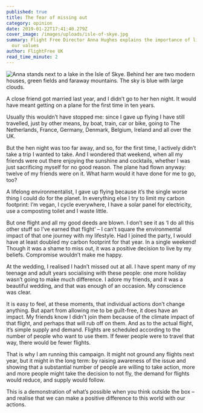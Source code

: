 ```yaml
---
published: true
title: The fear of missing out
category: opinion
date: 2019-01-22T17:41:40.279Z
cover_image: /images/uploads/isle-of-skye.jpg
summary: Flight Free Director Anna Hughes explains the importance of living to
  our values
author: FlightFree UK
read_time_minute: 2
---
```

![Anna stands next to a lake in the Isle of Skye. Behind her are two modern houses, green fields and faraway mountains. The sky is blue with large clouds. ](/images/uploads/isle-of-skye.jpg "Anna in the Isle of Skye ")

A close friend got married last year, and I didn’t go to her hen night. It would have meant getting on a plane for the first time in ten years. 

Usually this wouldn’t have stopped me: since I gave up flying I have still travelled, just by other means, by boat, train, car or bike, going to The Netherlands, France, Germany, Denmark, Belgium, Ireland and all over the UK.

But the hen night was too far away, and so, for the first time, I actively didn’t take a trip I wanted to take. And I wondered that weekend, when all my friends were out there enjoying the sunshine and cocktails, whether I was just sacrificing myself for no good reason. The plane had flown anyway: twelve of my friends were on it. What harm would it have done for me to go, too?

A lifelong environmentalist, I gave up flying because it’s the single worse thing I could do for the planet. In everything else I try to limit my carbon footprint: I’m vegan, I cycle everywhere, I have a solar panel for electricity, use a composting toilet and I waste little. 

But one flight and all my good deeds are blown. I don’t see it as ‘I do all this other stuff so I’ve earned that flight’ – I can’t square the environmental impact of that one journey with my lifestyle. Had I joined the party, I would have at least doubled my carbon footprint for that year. In a single weekend! Though it was a shame to miss out, it was a positive decision to live by my beliefs. Compromise wouldn’t make me happy.

At the wedding, I realised I hadn’t missed out at all. I have spent many of my teenage and adult years socialising with these people: one more holiday wasn’t going to make much difference. I adore my friends, and it was a beautiful wedding, and that was enough of an occasion. My conscience was clear.

It is easy to feel, at these moments, that individual actions don’t change anything. But apart from allowing me to be guilt-free, it does have an impact. My friends know I didn't join them because of the climate impact of that flight, and perhaps that will rub off on them. And as to the actual flight, it’s simple supply and demand. Flights are scheduled according to the number of people who want to use them. If fewer people were to travel that way, there would be fewer flights.

That is why I am running this campaign. It might not ground any flights next year, but it might in the long term: by raising awareness of the issue and showing that a substantial number of people are willing to take action, more and more people might take the decision to not fly, the demand for flights would reduce, and supply would follow.

This is a demonstration of what’s possible when you think outside the box – and realise that we can make a positive difference to this world with our actions.